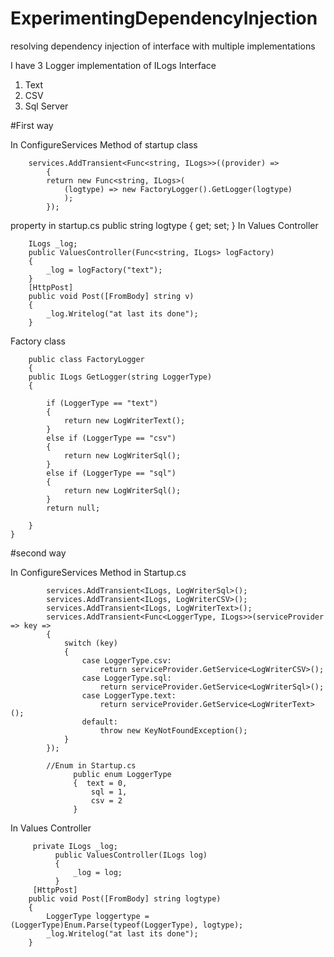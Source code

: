 # ExperimentingDependencyInjection
resolving dependency injection  of interface with multiple implementations

I have 3 Logger implementation of ILogs Interface 
1. Text
2. CSV
3. Sql Server

#First way

In ConfigureServices Method of startup class

        services.AddTransient<Func<string, ILogs>>((provider) =>
            {
            return new Func<string, ILogs>(
                (logtype) => new FactoryLogger().GetLogger(logtype)                                            
                );
            });
 property in startup.cs
            public string logtype { get; set; }
In Values Controller

        ILogs _log;
        public ValuesController(Func<string, ILogs> logFactory)
        {
            _log = logFactory("text");
        }
        [HttpPost]
        public void Post([FromBody] string v)
        {          
            _log.Writelog("at last its done");            
        }
Factory class

        public class FactoryLogger
        {    
        public ILogs GetLogger(string LoggerType)
        {

            if (LoggerType == "text")
            {
                return new LogWriterText();
            }
            else if (LoggerType == "csv")
            {
                return new LogWriterSql();
            }
            else if (LoggerType == "sql")
            {
                return new LogWriterSql();
            }
            return null;      
           
        }
    }
#second way

In ConfigureServices Method in Startup.cs

            services.AddTransient<ILogs, LogWriterSql>();
            services.AddTransient<ILogs, LogWriterCSV>();
            services.AddTransient<ILogs, LogWriterText>();
            services.AddTransient<Func<LoggerType, ILogs>>(serviceProvider => key =>
            {
                switch (key)
                {
                    case LoggerType.csv:
                        return serviceProvider.GetService<LogWriterCSV>();
                    case LoggerType.sql:
                        return serviceProvider.GetService<LogWriterSql>();
                    case LoggerType.text:
                        return serviceProvider.GetService<LogWriterText>();
                    default:
                        throw new KeyNotFoundException();
                }
            });
            
            //Enum in Startup.cs
                  public enum LoggerType
                  {  text = 0,
                      sql = 1,
                      csv = 2
                  }
              
  In Values Controller
       
         private ILogs _log;
              public ValuesController(ILogs log)
              {
                  _log = log;
              }
         [HttpPost]
        public void Post([FromBody] string logtype)
        {
            LoggerType loggertype = (LoggerType)Enum.Parse(typeof(LoggerType), logtype);            
            _log.Writelog("at last its done");            
        }
